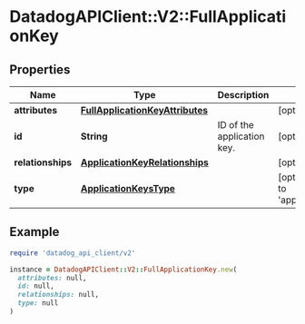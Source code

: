 # DatadogAPIClient::V2::FullApplicationKey

## Properties

| Name              | Type                                                                | Description                | Notes                                             |
| ----------------- | ------------------------------------------------------------------- | -------------------------- | ------------------------------------------------- |
| **attributes**    | [**FullApplicationKeyAttributes**](FullApplicationKeyAttributes.md) |                            | [optional]                                        |
| **id**            | **String**                                                          | ID of the application key. | [optional]                                        |
| **relationships** | [**ApplicationKeyRelationships**](ApplicationKeyRelationships.md)   |                            | [optional]                                        |
| **type**          | [**ApplicationKeysType**](ApplicationKeysType.md)                   |                            | [optional][default to &#39;application_keys&#39;] |

## Example

```ruby
require 'datadog_api_client/v2'

instance = DatadogAPIClient::V2::FullApplicationKey.new(
  attributes: null,
  id: null,
  relationships: null,
  type: null
)
```
